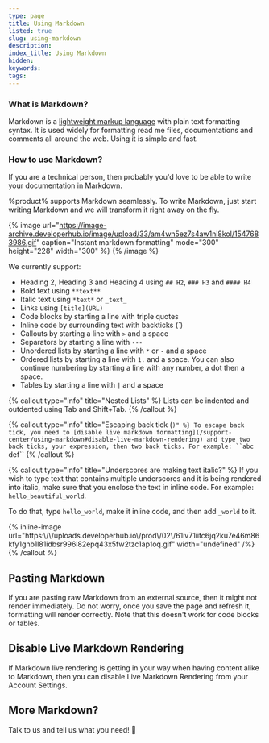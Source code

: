 ```yaml
---
type: page
title: Using Markdown
listed: true
slug: using-markdown
description: 
index_title: Using Markdown
hidden: 
keywords: 
tags: 
---
```


### What is Markdown?

Markdown is a [lightweight markup language](https://en.wikipedia.org/wiki/Lightweight_markup_language) with plain text formatting syntax. It is used widely for formatting read me files, documentations and comments all around the web. Using it is simple and fast. 

### How to use Markdown?

If you are a technical person, then probably you'd love to be able to write your documentation in Markdown.

%product% supports Markdown seamlessly. To write Markdown, just start writing Markdown and we will transform it right away on the fly.

{% image url="https://image-archive.developerhub.io/image/upload/33/am4wn5ez7s4aw1ni8kol/1547683986.gif" caption="Instant markdown formatting" mode="300" height="228" width="300" %}
{% /image %}

We currently support:

- Heading 2, Heading 3 and Heading 4 using `## H2`, `### H3` and `#### H4`
- Bold text using `**text**`
- Italic text using `*text*` or `_text_`
- Links using `[title](URL)`
- Code blocks by starting a line with triple quotes
- Inline code by surrounding text with backticks (`)
- Callouts by starting a line with `>` and a space
- Separators by starting a line with `---`
- Unordered lists by starting a line with `*` or `-` and a space
- Ordered lists by starting a line with `1.` and a space. You can also continue numbering by starting a line with any number, a dot then a space.
- Tables by starting a line with `|` and a space

{% callout type="info" title="Nested Lists" %}
Lists can be indented and outdented using Tab and Shift+Tab.
{% /callout %}

{% callout type="info" title="Escaping back tick (`)" %}
To escape back tick, you need to [disable live markdown formatting](/support-center/using-markdown#disable-live-markdown-rendering) and type two back ticks, your expression, then two back ticks. For example: ``abc ` def``
{% /callout %}

{% callout type="info" title="Underscores are making text italic?" %}
If you wish to type text that contains multiple underscores and it is being rendered into italic, make sure that you enclose the text in inline code. For example: `hello_beautiful_world`.

To do that, type `hello_world`, make it inline code, and then add `_world` to it.

{% inline-image url="https:\\/\\/uploads.developerhub.io\\/prod\\/02\\/61iv71iitc6jq2ku7e46m86kfy1gnb1l81idbsr996i82epq43x5fw2tzc1ap1oq.gif" width="undefined" /%}
{% /callout %}

## Pasting Markdown

If you are pasting raw Markdown from an external source, then it might not render immediately. Do not worry, once you save the page and refresh it, formatting will render correctly. Note that this doesn't work for code blocks or tables.

## Disable Live Markdown Rendering

If Markdown live rendering is getting in your way when having content alike to Markdown, then you can disable Live Markdown Rendering from your Account Settings.

## More Markdown?

Talk to us and tell us what you need! 🤙